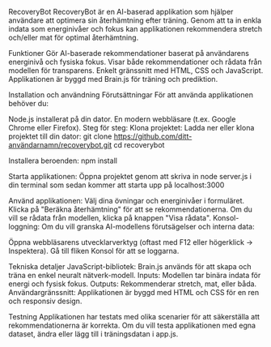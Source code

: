 RecoveryBot
RecoveryBot är en AI-baserad applikation som hjälper användare att optimera sin återhämtning efter träning. Genom att ta in enkla indata som energinivåer och fokus kan applikationen rekommendera stretch och/eller mat för optimal återhämtning.

Funktioner
Gör AI-baserade rekommendationer baserat på användarens energinivå och fysiska fokus.
Visar både rekommendationer och rådata från modellen för transparens.
Enkelt gränssnitt med HTML, CSS och JavaScript.
Applikationen är byggd med Brain.js för träning och prediktion.

Installation och användning
Förutsättningar
För att använda applikationen behöver du:

Node.js installerat på din dator.
En modern webbläsare (t.ex. Google Chrome eller Firefox).
Steg för steg:
Klona projektet:
Ladda ner eller klona projektet till din dator:
git clone https://github.com/ditt-användarnamn/recoverybot.git
cd recoverybot

Installera beroenden:
npm install

Starta applikationen:
Öppna projektet genom att skriva in node server.js i din terminal som sedan kommer att starta upp på localhost:3000

Använd applikationen:
Välj dina övningar och energinivåer i formuläret.
Klicka på "Beräkna återhämtning" för att se rekommendationerna.
Om du vill se rådata från modellen, klicka på knappen "Visa rådata".
Konsol-loggning:
Om du vill granska AI-modellens förutsägelser och interna data:

Öppna webbläsarens utvecklarverktyg (oftast med F12 eller högerklick -> Inspektera).
Gå till fliken Konsol för att se loggarna.

Tekniska detaljer
JavaScript-bibliotek: Brain.js används för att skapa och träna en enkel neuralt nätverk-modell.
Inputs: Modellen tar binära indata för energi och fysisk fokus.
Outputs: Rekommenderar stretch, mat, eller båda.
Användargränssnitt: Applikationen är byggd med HTML och CSS för en ren och responsiv design.

Testning
Applikationen har testats med olika scenarier för att säkerställa att rekommendationerna är korrekta. Om du vill testa applikationen med egna dataset, ändra eller lägg till i träningsdatan i app.js.

